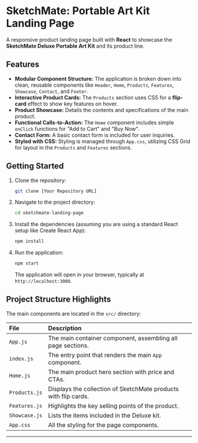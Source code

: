 # SketchMate: Portable Art Kit Landing Page

A responsive product landing page built with **React** to showcase the **SketchMate Deluxe Portable Art Kit** and its product line.

##  Features

* **Modular Component Structure:** The application is broken down into clean, reusable components like `Header`, `Home`, `Products`, `Features`, `Showcase`, `Contact`, and `Footer`.
* **Interactive Product Cards:** The `Products` section uses CSS for a **flip-card** effect to show key features on hover.
* **Product Showcase:** Details the contents and specifications of the main product.
* **Functional Calls-to-Action:** The `Home` component includes simple `onClick` functions for "Add to Cart" and "Buy Now".
* **Contact Form:** A basic contact form is included for user inquiries.
* **Styled with CSS:** Styling is managed through `App.css`, utilizing CSS Grid for layout in the `Products` and `Features` sections.

##  Getting Started

1.  Clone the repository:
    ```bash
    git clone [Your Repository URL]
    ```
2.  Navigate to the project directory:
    ```bash
    cd sketchmate-landing-page
    ```
3.  Install the dependencies (assuming you are using a standard React setup like Create React App):
    ```bash
    npm install
    ```
4.  Run the application:
    ```bash
    npm start
    ```
    The application will open in your browser, typically at `http://localhost:3000`.

##  Project Structure Highlights

The main components are located in the `src/` directory:

| File | Description |
| :--- | :--- |
| `App.js` | The main container component, assembling all page sections. |
| `index.js` | The entry point that renders the main `App` component. |
| `Home.js` | The main product hero section with price and CTAs. |
| `Products.js` | Displays the collection of SketchMate products with flip cards. |
| `Features.js` | Highlights the key selling points of the product. |
| `Showcase.js` | Lists the items included in the Deluxe kit. |
| `App.css` | All the styling for the page components. |

---

